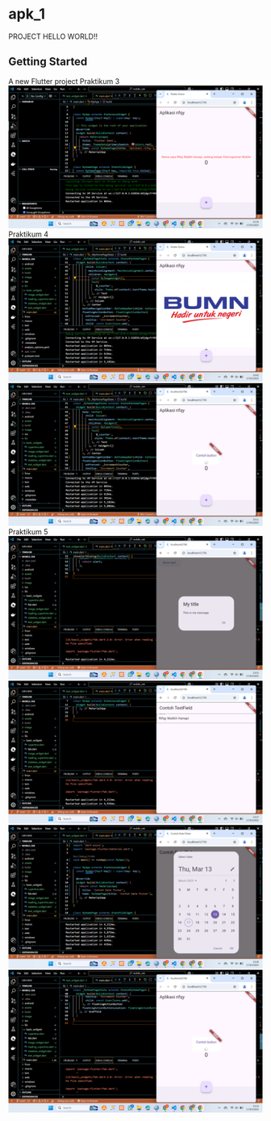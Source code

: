 # apk_1

PROJECT HELLO WORLD!!
## Getting Started

A new Flutter project
Praktikum 3
![Screnshoot Hello_Word](image/1.png)
Praktikum 4
![Screnshoot Hello_Word](image/2.png)
![Screnshoot Hello_Word](image/3.png)
Praktikum 5
![Screnshoot Hello_Word](image/4.png)
![Screnshoot Hello_Word](image/5.png)
![Screnshoot Hello_Word](image/6.png)
![Screnshoot Hello_Word](image/7.png)


